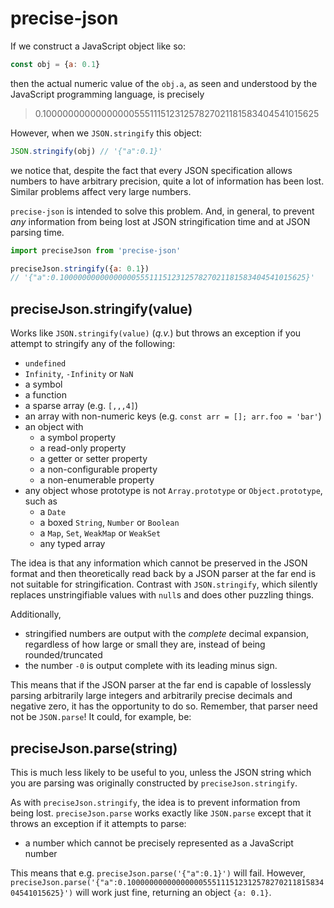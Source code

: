 # precise-json

If we construct a JavaScript object like so:

```js
const obj = {a: 0.1}
```

then the actual numeric value of the `obj.a`, as seen and understood by the JavaScript programming language, is precisely

> 0.1000000000000000055511151231257827021181583404541015625

However, when we `JSON.stringify` this object:

```js
JSON.stringify(obj) // '{"a":0.1}'
```

we notice that, despite the fact that every JSON specification allows numbers to have arbitrary precision, quite a lot of information has been lost. Similar problems affect very large numbers.

`precise-json` is intended to solve this problem. And, in general, to prevent *any* information from being lost at JSON stringification time and at JSON parsing time.

```js
import preciseJson from 'precise-json'

preciseJson.stringify({a: 0.1})
// '{"a":0.1000000000000000055511151231257827021181583404541015625}'
```

## preciseJson.stringify(value)

Works like `JSON.stringify(value)` (*q.v.*) but throws an exception if you attempt to stringify any of the following:

* `undefined`
* `Infinity`, `-Infinity` or `NaN`
* a symbol
* a function
* a sparse array (e.g. `[,,,4]`)
* an array with non-numeric keys (e.g. `const arr = []; arr.foo = 'bar'`)
* an object with
  * a symbol property
  * a read-only property
  * a getter or setter property
  * a non-configurable property
  * a non-enumerable property
* any object whose prototype is not `Array.prototype` or `Object.prototype`, such as
  * a `Date`
  * a boxed `String`, `Number` or `Boolean`
  * a `Map`, `Set`, `WeakMap` or `WeakSet`
  * any typed array

The idea is that any information which cannot be preserved in the JSON format and then theoretically read back by a JSON parser at the far end is not suitable for stringification. Contrast with `JSON.stringify`, which silently replaces unstringifiable values with `null`s and does other puzzling things.

Additionally,

* stringified numbers are output with the *complete* decimal expansion, regardless of how large or small they are, instead of being rounded/truncated
* the number `-0` is output complete with its leading minus sign.

This means that if the JSON parser at the far end is capable of losslessly parsing arbitrarily large integers and arbitrarily precise decimals and negative zero, it has the opportunity to do so. Remember, that parser need not be `JSON.parse`! It could, for example, be:

## preciseJson.parse(string)

This is much less likely to be useful to you, unless the JSON string which you are parsing was originally constructed by `preciseJson.stringify`.

As with `preciseJson.stringify`, the idea is to prevent information from being lost. `preciseJson.parse` works exactly like `JSON.parse` except that it throws an exception if it attempts to parse:

* a number which cannot be precisely represented as a JavaScript number

This means that e.g. `preciseJson.parse('{"a":0.1}')` will fail. However, `preciseJson.parse('{"a":0.1000000000000000055511151231257827021181583404541015625}')` will work just fine, returning an object `{a: 0.1}`.
